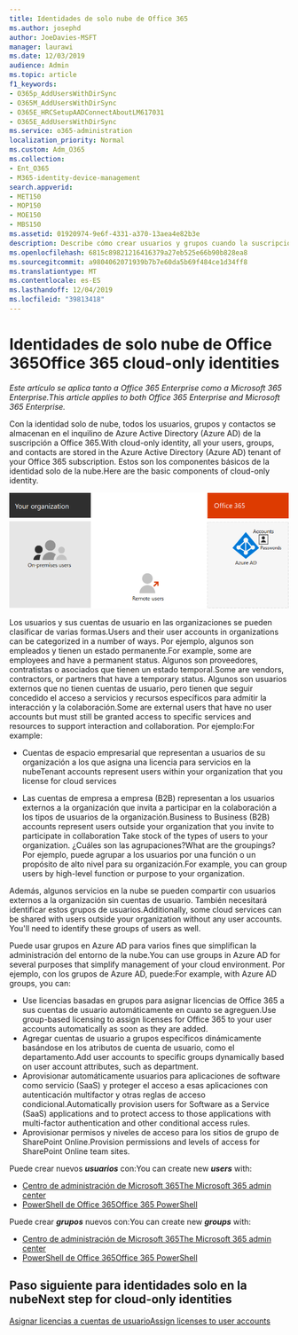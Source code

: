 ```yaml
---
title: Identidades de solo nube de Office 365
ms.author: josephd
author: JoeDavies-MSFT
manager: laurawi
ms.date: 12/03/2019
audience: Admin
ms.topic: article
f1_keywords:
- O365p_AddUsersWithDirSync
- O365M_AddUsersWithDirSync
- O365E_HRCSetupAADConnectAboutLM617031
- O365E_AddUsersWithDirSync
ms.service: o365-administration
localization_priority: Normal
ms.custom: Adm_O365
ms.collection:
- Ent_O365
- M365-identity-device-management
search.appverid:
- MET150
- MOP150
- MOE150
- MBS150
ms.assetid: 01920974-9e6f-4331-a370-13aea4e82b3e
description: Describe cómo crear usuarios y grupos cuando la suscripción de Office 365 usa identidades de solo nube.
ms.openlocfilehash: 6815c89821216416379a27eb525e66b90b828ea8
ms.sourcegitcommit: a9804062071939b7b7e60da5b69f484ce1d34ff8
ms.translationtype: MT
ms.contentlocale: es-ES
ms.lasthandoff: 12/04/2019
ms.locfileid: "39813418"
---
```

# <a name="office-365-cloud-only-identities"></a><span data-ttu-id="3a8fa-103">Identidades de solo nube de Office 365</span><span class="sxs-lookup"><span data-stu-id="3a8fa-103">Office 365 cloud-only identities</span></span>

<span data-ttu-id="3a8fa-104">*Este artículo se aplica tanto a Office 365 Enterprise como a Microsoft 365 Enterprise.*</span><span class="sxs-lookup"><span data-stu-id="3a8fa-104">*This article applies to both Office 365 Enterprise and Microsoft 365 Enterprise.*</span></span>

<span data-ttu-id="3a8fa-105">Con la identidad solo de nube, todos los usuarios, grupos y contactos se almacenan en el inquilino de Azure Active Directory (Azure AD) de la suscripción a Office 365.</span><span class="sxs-lookup"><span data-stu-id="3a8fa-105">With cloud-only identity, all your users, groups, and contacts are stored in the Azure Active Directory (Azure AD) tenant of your Office 365 subscription.</span></span> <span data-ttu-id="3a8fa-106">Estos son los componentes básicos de la identidad solo de la nube.</span><span class="sxs-lookup"><span data-stu-id="3a8fa-106">Here are the basic components of cloud-only identity.</span></span>
 
![](./media/about-office-365-identity/cloud-only-identity.png)

<span data-ttu-id="3a8fa-107">Los usuarios y sus cuentas de usuario en las organizaciones se pueden clasificar de varias formas.</span><span class="sxs-lookup"><span data-stu-id="3a8fa-107">Users and their user accounts in organizations can be categorized in a number of ways.</span></span> <span data-ttu-id="3a8fa-108">Por ejemplo, algunos son empleados y tienen un estado permanente.</span><span class="sxs-lookup"><span data-stu-id="3a8fa-108">For example, some are employees and have a permanent status.</span></span> <span data-ttu-id="3a8fa-109">Algunos son proveedores, contratistas o asociados que tienen un estado temporal.</span><span class="sxs-lookup"><span data-stu-id="3a8fa-109">Some are vendors, contractors, or partners that have a temporary status.</span></span> <span data-ttu-id="3a8fa-110">Algunos son usuarios externos que no tienen cuentas de usuario, pero tienen que seguir concedido el acceso a servicios y recursos específicos para admitir la interacción y la colaboración.</span><span class="sxs-lookup"><span data-stu-id="3a8fa-110">Some are external users that have no user accounts but must still be granted access to specific services and resources to support interaction and collaboration.</span></span> <span data-ttu-id="3a8fa-111">Por ejemplo:</span><span class="sxs-lookup"><span data-stu-id="3a8fa-111">For example:</span></span>

- <span data-ttu-id="3a8fa-112">Cuentas de espacio empresarial que representan a usuarios de su organización a los que asigna una licencia para servicios en la nube</span><span class="sxs-lookup"><span data-stu-id="3a8fa-112">Tenant accounts represent users within your organization that you license for cloud services</span></span>

- <span data-ttu-id="3a8fa-113">Las cuentas de empresa a empresa (B2B) representan a los usuarios externos a la organización que invita a participar en la colaboración a los tipos de usuarios de la organización.</span><span class="sxs-lookup"><span data-stu-id="3a8fa-113">Business to Business (B2B) accounts represent users outside your organization that you invite to participate in collaboration Take stock of the types of users to your organization.</span></span> <span data-ttu-id="3a8fa-114">¿Cuáles son las agrupaciones?</span><span class="sxs-lookup"><span data-stu-id="3a8fa-114">What are the groupings?</span></span> <span data-ttu-id="3a8fa-115">Por ejemplo, puede agrupar a los usuarios por una función o un propósito de alto nivel para su organización.</span><span class="sxs-lookup"><span data-stu-id="3a8fa-115">For example, you can group users by high-level function or purpose to your organization.</span></span>

<span data-ttu-id="3a8fa-p104">Además, algunos servicios en la nube se pueden compartir con usuarios externos a la organización sin cuentas de usuario. También necesitará identificar estos grupos de usuarios.</span><span class="sxs-lookup"><span data-stu-id="3a8fa-p104">Additionally, some cloud services can be shared with users outside your organization without any user accounts. You'll need to identify these groups of users as well.</span></span>

<span data-ttu-id="3a8fa-118">Puede usar grupos en Azure AD para varios fines que simplifican la administración del entorno de la nube.</span><span class="sxs-lookup"><span data-stu-id="3a8fa-118">You can use groups in Azure AD for several purposes that simplify management of your cloud environment.</span></span> <span data-ttu-id="3a8fa-119">Por ejemplo, con los grupos de Azure AD, puede:</span><span class="sxs-lookup"><span data-stu-id="3a8fa-119">For example, with Azure AD groups, you can:</span></span>

- <span data-ttu-id="3a8fa-120">Use licencias basadas en grupos para asignar licencias de Office 365 a sus cuentas de usuario automáticamente en cuanto se agreguen.</span><span class="sxs-lookup"><span data-stu-id="3a8fa-120">Use group-based licensing to assign licenses for Office 365 to your user accounts automatically as soon as they are added.</span></span>
- <span data-ttu-id="3a8fa-121">Agregar cuentas de usuario a grupos específicos dinámicamente basándose en los atributos de cuenta de usuario, como el departamento.</span><span class="sxs-lookup"><span data-stu-id="3a8fa-121">Add user accounts to specific groups dynamically based on user account attributes, such as department.</span></span>
- <span data-ttu-id="3a8fa-122">Aprovisionar automáticamente usuarios para aplicaciones de software como servicio (SaaS) y proteger el acceso a esas aplicaciones con autenticación multifactor y otras reglas de acceso condicional.</span><span class="sxs-lookup"><span data-stu-id="3a8fa-122">Automatically provision users for Software as a Service (SaaS) applications and to protect access to those applications with multi-factor authentication and other conditional access rules.</span></span>
- <span data-ttu-id="3a8fa-123">Aprovisionar permisos y niveles de acceso para los sitios de grupo de SharePoint Online.</span><span class="sxs-lookup"><span data-stu-id="3a8fa-123">Provision permissions and levels of access for SharePoint Online team sites.</span></span>

<span data-ttu-id="3a8fa-124">Puede crear nuevos ***usuarios*** con:</span><span class="sxs-lookup"><span data-stu-id="3a8fa-124">You can create new ***users*** with:</span></span>

- [<span data-ttu-id="3a8fa-125">Centro de administración de Microsoft 365</span><span class="sxs-lookup"><span data-stu-id="3a8fa-125">The Microsoft 365 admin center</span></span>](https://docs.microsoft.com/office365/admin/add-users/add-users)
- [<span data-ttu-id="3a8fa-126">PowerShell de Office 365</span><span class="sxs-lookup"><span data-stu-id="3a8fa-126">Office 365 PowerShell</span></span>](https://docs.microsoft.com/office365/enterprise/powershell/create-user-accounts-with-office-365-powershell)

<span data-ttu-id="3a8fa-127">Puede crear ***grupos*** nuevos con:</span><span class="sxs-lookup"><span data-stu-id="3a8fa-127">You can create new ***groups*** with:</span></span>

- [<span data-ttu-id="3a8fa-128">Centro de administración de Microsoft 365</span><span class="sxs-lookup"><span data-stu-id="3a8fa-128">The Microsoft 365 admin center</span></span>](https://docs.microsoft.com/office365/admin/create-groups/create-groups)
- [<span data-ttu-id="3a8fa-129">PowerShell de Office 365</span><span class="sxs-lookup"><span data-stu-id="3a8fa-129">Office 365 PowerShell</span></span>](https://docs.microsoft.com/office365/enterprise/powershell/manage-office-365-groups-with-powershell)


## <a name="next-step-for-cloud-only-identities"></a><span data-ttu-id="3a8fa-130">Paso siguiente para identidades solo en la nube</span><span class="sxs-lookup"><span data-stu-id="3a8fa-130">Next step for cloud-only identities</span></span>

[<span data-ttu-id="3a8fa-131">Asignar licencias a cuentas de usuario</span><span class="sxs-lookup"><span data-stu-id="3a8fa-131">Assign licenses to user accounts</span></span>](assign-licenses-to-user-accounts.md)
